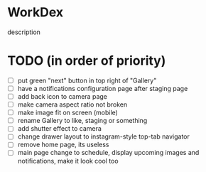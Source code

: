 # WorkDex

description

# TODO (in order of priority)
- [ ] put green "next" button in top right of "Gallery"
- [ ] have a notifications configuration page after staging page
- [ ] add back icon to camera page  
- [ ] make camera aspect ratio not broken  
- [ ] make image fit on screen (mobile)  
- [ ] rename Gallery to like, staging or something
- [ ] add shutter effect to camera  
- [ ] change drawer layout to instagram-style top-tab navigator  
- [ ] remove home page, its useless
- [ ] main page change to schedule, display upcoming images and notifications, make it look cool too
